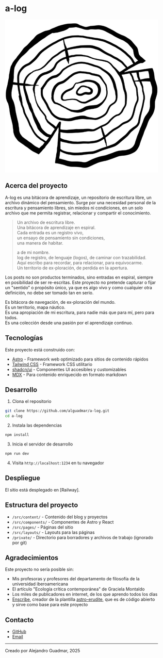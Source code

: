 # a-log

![a-log logo](/public/static/log.png)

## Acerca del proyecto

A-log es una bitácora de aprendizaje, un repositorio de escritura libre, un archivo dinámico del pensamiento. Surge por una necesidad personal de la escritura y pensamiento libres, sin miedos ni condiciones, en un solo archivo que me permita registrar, relacionar y compartir el conocimiento.

> Un archivo de escritura libre.  
> Una bitácora de aprendizaje en espiral.  
> Cada entrada es un registro vivo,  
> un ensayo de pensamiento sin condiciones,  
> una manera de habitar.  
>
> a de mi nombre.  
> log de registro, de lenguaje (logos), de caminar con trazabilidad.  
> Aquí escribo para recordar, para relacionar, para equivocarme.  
> Un territorio de ex-ploración, de perdida en la apertura.

Los posts no son productos terminados, sino entradas en espiral, siempre en posibilidad de ser re-escritas. Este proyecto no pretende capturar o fijar un "sentido" o propósito único, ya que es algo vivo y como cualquier otra definición, no debe ser tomado tan en serio.

Es bitácora de navegación, de ex-ploración del mundo.  
Es un territorio, mapa náutico.  
Es una apropiación de mi escritura, para nadie más que para mí, pero para todos.  
Es una colección desde una pasión por el aprendizaje continuo.

## Tecnologías

Este proyecto está construido con:

- [Astro](https://astro.build/) - Framework web optimizado para sitios de contenido rápidos
- [Tailwind CSS](https://tailwindcss.com/) - Framework CSS utilitario
- [shadcn/ui](https://ui.shadcn.com/) - Componentes UI accesibles y customizables
- [MDX](https://mdxjs.com/) - Para contenido enriquecido en formato markdown

## Desarrollo

1. Clona el repositorio
```bash
git clone https://github.com/alguadmar/a-log.git
cd a-log
```

2. Instala las dependencias
```bash
npm install
```

3. Inicia el servidor de desarrollo
```bash
npm run dev
```

4. Visita `http://localhost:1234` en tu navegador

## Despliegue

El sitio está desplegado en [Railway].

## Estructura del proyecto

- `/src/content/` - Contenido del blog y proyectos
- `/src/components/` - Componentes de Astro y React
- `/src/pages/` - Páginas del sitio
- `/src/layouts/` - Layouts para las páginas
- `/private/` - Directorio para borradores y archivos de trabajo (ignorado por git)

## Agradecimientos

Este proyecto no sería posible sin:

- Mis profesoras y profesores del departamento de filosofía de la universidad iberoamericana
- El artículo "Ecología crítica contemporánea" de Graciela Montaldo
- Los miles de publicadores en internet, de los que aprendo todos los días
- [Enscribe](https://github.com/jktrn), creador de la plantilla [astro-erudite](https://github.com/jktrn/astro-erudite), que es de código abierto y sirve como base para este proyecto

## Contacto

- [GitHub](https://github.com/alguadmar)
- [Email](mailto:alguadmar@gmail.com)

---

Creado por Alejandro Guadmar, 2025
